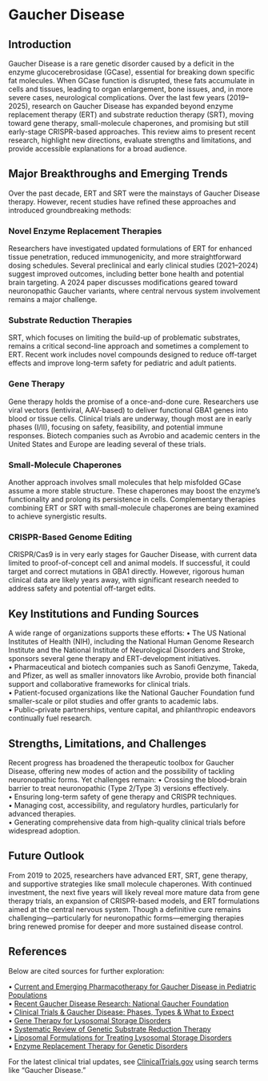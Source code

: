 # Gaucher Disease

## Introduction
Gaucher Disease is a rare genetic disorder caused by a deficit in the enzyme glucocerebrosidase (GCase), essential for breaking down specific fat molecules. When GCase function is disrupted, these fats accumulate in cells and tissues, leading to organ enlargement, bone issues, and, in more severe cases, neurological complications. Over the last few years (2019–2025), research on Gaucher Disease has expanded beyond enzyme replacement therapy (ERT) and substrate reduction therapy (SRT), moving toward gene therapy, small-molecule chaperones, and promising but still early-stage CRISPR-based approaches. This review aims to present recent research, highlight new directions, evaluate strengths and limitations, and provide accessible explanations for a broad audience.

## Major Breakthroughs and Emerging Trends
Over the past decade, ERT and SRT were the mainstays of Gaucher Disease therapy. However, recent studies have refined these approaches and introduced groundbreaking methods:

### Novel Enzyme Replacement Therapies
Researchers have investigated updated formulations of ERT for enhanced tissue penetration, reduced immunogenicity, and more straightforward dosing schedules. Several preclinical and early clinical studies (2021–2024) suggest improved outcomes, including better bone health and potential brain targeting. A 2024 paper discusses modifications geared toward neuronopathic Gaucher variants, where central nervous system involvement remains a major challenge.

### Substrate Reduction Therapies
SRT, which focuses on limiting the build-up of problematic substrates, remains a critical second-line approach and sometimes a complement to ERT. Recent work includes novel compounds designed to reduce off-target effects and improve long-term safety for pediatric and adult patients.

### Gene Therapy
Gene therapy holds the promise of a once-and-done cure. Researchers use viral vectors (lentiviral, AAV-based) to deliver functional GBA1 genes into blood or tissue cells. Clinical trials are underway, though most are in early phases (I/II), focusing on safety, feasibility, and potential immune responses. Biotech companies such as Avrobio and academic centers in the United States and Europe are leading several of these trials.

### Small-Molecule Chaperones
Another approach involves small molecules that help misfolded GCase assume a more stable structure. These chaperones may boost the enzyme’s functionality and prolong its persistence in cells. Complementary therapies combining ERT or SRT with small-molecule chaperones are being examined to achieve synergistic results.

### CRISPR-Based Genome Editing
CRISPR/Cas9 is in very early stages for Gaucher Disease, with current data limited to proof-of-concept cell and animal models. If successful, it could target and correct mutations in GBA1 directly. However, rigorous human clinical data are likely years away, with significant research needed to address safety and potential off-target edits.

## Key Institutions and Funding Sources
A wide range of organizations supports these efforts:
• The US National Institutes of Health (NIH), including the National Human Genome Research Institute and the National Institute of Neurological Disorders and Stroke, sponsors several gene therapy and ERT-development initiatives.  
• Pharmaceutical and biotech companies such as Sanofi Genzyme, Takeda, and Pfizer, as well as smaller innovators like Avrobio, provide both financial support and collaborative frameworks for clinical trials.  
• Patient-focused organizations like the National Gaucher Foundation fund smaller-scale or pilot studies and offer grants to academic labs.  
• Public–private partnerships, venture capital, and philanthropic endeavors continually fuel research.

## Strengths, Limitations, and Challenges
Recent progress has broadened the therapeutic toolbox for Gaucher Disease, offering new modes of action and the possibility of tackling neuronopathic forms. Yet challenges remain:
• Crossing the blood–brain barrier to treat neuronopathic (Type 2/Type 3) versions effectively.  
• Ensuring long-term safety of gene therapy and CRISPR techniques.  
• Managing cost, accessibility, and regulatory hurdles, particularly for advanced therapies.  
• Generating comprehensive data from high-quality clinical trials before widespread adoption.

## Future Outlook
From 2019 to 2025, researchers have advanced ERT, SRT, gene therapy, and supportive strategies like small molecule chaperones. With continued investment, the next five years will likely reveal more mature data from gene therapy trials, an expansion of CRISPR-based models, and ERT formulations aimed at the central nervous system. Though a definitive cure remains challenging—particularly for neuronopathic forms—emerging therapies bring renewed promise for deeper and more sustained disease control.

## References
Below are cited sources for further exploration:

• [Current and Emerging Pharmacotherapy for Gaucher Disease in Pediatric Populations](https://pmc.ncbi.nlm.nih.gov/articles/PMC8373623/)  
• [Recent Gaucher Disease Research: National Gaucher Foundation](https://www.gaucherdisease.org/research/recent-research/)  
• [Clinical Trials & Gaucher Disease: Phases, Types & What to Expect](https://www.gaucherdisease.org/blog/clinical-trials-phases-types-gaucher/)  
• [Gene Therapy for Lysosomal Storage Disorders](https://www.mdpi.com/2218-273X/11/4/611)  
• [Systematic Review of Genetic Substrate Reduction Therapy](https://link.springer.com/article/10.1007/s40259-024-00674-1)  
• [Liposomal Formulations for Treating Lysosomal Storage Disorders](https://www.sciencedirect.com/science/article/pii/S0169409X22004215)  
• [Enzyme Replacement Therapy for Genetic Disorders](https://www.researchgate.net/publication/351921617_Enzyme_Replacement_Therapy_for_Genetic_Disorders_Associated_with_Enzyme_Deficiency)  

For the latest clinical trial updates, see [ClinicalTrials.gov](https://clinicaltrials.gov/) using search terms like “Gaucher Disease.”

